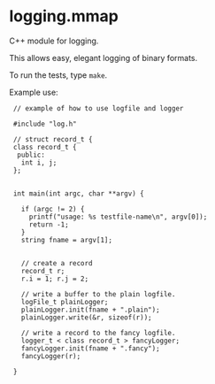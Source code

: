 logging.mmap
============

C++ module for logging.

This allows easy, elegant logging of binary formats. 

To run the tests, type `make`. 

Example use:

   
     // example of how to use logfile and logger
     
     #include "log.h"
     
     // struct record_t {
     class record_t {
      public:
       int i, j;
     };
     
     
     int main(int argc, char **argv) {
     
       if (argc != 2) {
         printf("usage: %s testfile-name\n", argv[0]);
         return -1;
       }
       string fname = argv[1];
     
     
       // create a record
       record_t r;
       r.i = 1; r.j = 2;
     
       // write a buffer to the plain logfile.
       logFile_t plainLogger;
       plainLogger.init(fname + ".plain");
       plainLogger.write(&r, sizeof(r));
     
       // write a record to the fancy logfile.
       logger_t < class record_t > fancyLogger;
       fancyLogger.init(fname + ".fancy");
       fancyLogger(r);
     
     }

  
